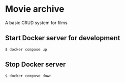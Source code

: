 # Movie archive

A basic CRUD system for films

## Start Docker server for development

`$ docker compose up`

## Stop Docker server

`$ docker compose down`

